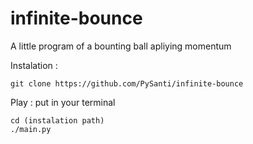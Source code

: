 # infinite-bounce
A little program of a bounting ball apliying momentum

Instalation :

    git clone https://github.com/PySanti/infinite-bounce
    
Play : put in your terminal

    cd (instalation path)
    ./main.py
    
